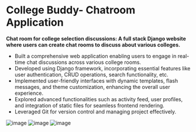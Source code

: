 # College Buddy- Chatroom Application

**Chat room for college selection discussions: A full stack Django website where users can create chat rooms to discuss about various colleges.**

- Built a comprehensive web application enabling users to engage in real-time chat discussions across various college rooms.
- Developed using Django framework, incorporating essential features like user authentication, CRUD operations, search functionality, etc.
- Implemented user-friendly interfaces with dynamic templates, flash messages, and theme customization, enhancing the overall user experience.
- Explored advanced functionalities such as activity feed, user profiles, and integration of static files for seamless frontend rendering.
- Leveraged Git for version control and managing project effectively.


![image](https://github.com/shristyyx/studybud/assets/94732127/db25700e-0ad7-4ac5-b5cc-deabae7670b2)
![image](https://github.com/shristyyx/studybud/assets/94732127/688f1f59-861f-4a00-b219-4ec45018368d)
![image](https://github.com/shristyyx/studybud/assets/94732127/06cadb44-5a29-41ef-9075-109a5ec82377)
